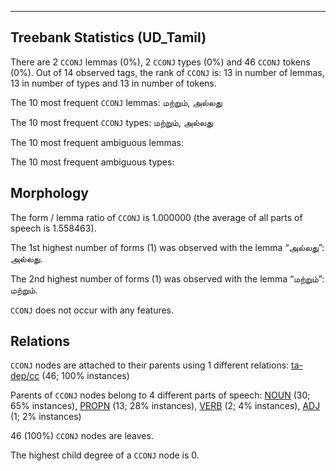 

--------------------------------------------------------------------------------

## Treebank Statistics (UD_Tamil)

There are 2 `CCONJ` lemmas (0%), 2 `CCONJ` types (0%) and 46 `CCONJ` tokens (0%).
Out of 14 observed tags, the rank of `CCONJ` is: 13 in number of lemmas, 13 in number of types and 13 in number of tokens.

The 10 most frequent `CCONJ` lemmas: மற்றும், அல்லது

The 10 most frequent `CCONJ` types:  மற்றும், அல்லது

The 10 most frequent ambiguous lemmas: 

The 10 most frequent ambiguous types:  



## Morphology

The form / lemma ratio of `CCONJ` is 1.000000 (the average of all parts of speech is 1.558463).

The 1st highest number of forms (1) was observed with the lemma “அல்லது”: அல்லது.

The 2nd highest number of forms (1) was observed with the lemma “மற்றும்”: மற்றும்.

`CCONJ` does not occur with any features.


## Relations

`CCONJ` nodes are attached to their parents using 1 different relations: [ta-dep/cc]() (46; 100% instances)

Parents of `CCONJ` nodes belong to 4 different parts of speech: [NOUN]() (30; 65% instances), [PROPN]() (13; 28% instances), [VERB]() (2; 4% instances), [ADJ]() (1; 2% instances)

46 (100%) `CCONJ` nodes are leaves.

The highest child degree of a `CCONJ` node is 0.

